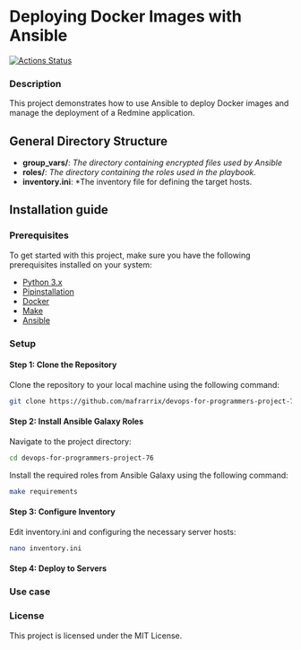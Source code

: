 # Deploying Docker Images with Ansible
[![Actions Status](https://github.com/mafrarrix/devops-for-programmers-project-76/actions/workflows/hexlet-check.yml/badge.svg)](https://github.com/mafrarrix/devops-for-programmers-project-76/actions)

### Description
This project demonstrates how to use Ansible to deploy Docker images and manage the deployment of a Redmine application.

## General Directory Structure
- **group_vars/**: *The directory containing encrypted files used by Ansible*
- **roles/**: *The directory containing the roles used in the playbook.*
- **inventory.ini**: *The inventory file for defining the target hosts.

## Installation guide

### Prerequisites

To get started with this project, make sure you have the following prerequisites installed on your system:

- [Python 3.x](https://www.python.org/downloads/)
- [Pipinstallation](https://pip.pypa.io/en/stable/installation/) 
- [Docker](https://docs.docker.com/get-docker/)
- [Make](https://www.gnu.org/software/make/)
- [Ansible](https://docs.ansible.com/ansible/latest/installation_guide/intro_installation.html)

### Setup

#### Step 1: Clone the Repository

Clone the repository to your local machine using the following command:

```bash
git clone https://github.com/mafrarrix/devops-for-programmers-project-76.git
```

#### Step 2: Install Ansible Galaxy Roles

Navigate to the project directory:

```bash
cd devops-for-programmers-project-76
```

Install the required roles from Ansible Galaxy using the following command:

```bash
make requirements
```

#### Step 3: Configure Inventory

Edit inventory.ini and configuring the necessary server hosts:

```bash
nano inventory.ini
```

#### Step 4: Deploy to Servers

### Use case

### License
This project is licensed under the MIT License.